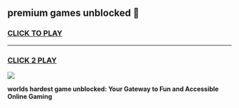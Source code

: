 
## premium games unblocked 👋
<h3>
<a href="https://premium.freeplayer.one?title=premium_games_unblocked&ref=13F">CLICK TO PLAY</a></h3>
<hr>

<h3>
<a href="https://premium.freeplayer.one?title=premium_games_unblocked&ref=13F">CLICK 2 PLAY</a>
  
</h3>

<a href="https://premium.freeplayer.one?title=premium_games_unblocked&ref=12F/"><img src="https://clearcache.store/games.png"></a>


**worlds hardest game unblocked: Your Gateway to Fun and Accessible Online Gaming**
